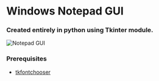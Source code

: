 # Windows Notepad GUI
### Created entirely in python using Tkinter module.

![Notepad GUI](https://i.imgur.com/v4Vvqsf.png)

### Prerequisites
* [tkfontchooser](https://pypi.org/project/tkfontchooser/)
